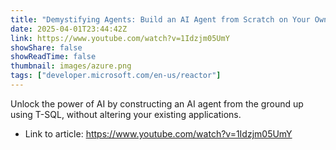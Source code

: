 ```yaml
---
title: "Demystifying Agents: Build an AI Agent from Scratch on Your Own Data using Azure SQL"
date: 2025-04-01T23:44:42Z
link: https://www.youtube.com/watch?v=1Idzjm05UmY
showShare: false
showReadTime: false
thumbnail: images/azure.png
tags: ["developer.microsoft.com/en-us/reactor"]
---
```

Unlock the power of AI by constructing an AI agent from the ground up using T-SQL, without altering your existing applications.

- Link to article: https://www.youtube.com/watch?v=1Idzjm05UmY